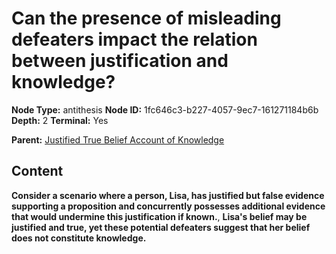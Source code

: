 # Can the presence of misleading defeaters impact the relation between justification and knowledge?

**Node Type:** antithesis
**Node ID:** 1fc646c3-b227-4057-9ec7-161271184b6b
**Depth:** 2
**Terminal:** Yes

**Parent:** [Justified True Belief Account of Knowledge](justified-true-belief-account-of-knowledge.md)

## Content

**Consider a scenario where a person, Lisa, has justified but false evidence supporting a proposition and concurrently possesses additional evidence that would undermine this justification if known.**, **Lisa's belief may be justified and true, yet these potential defeaters suggest that her belief does not constitute knowledge.**
